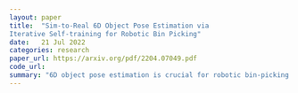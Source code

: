 ```yaml
---
layout: paper
title:  "Sim-to-Real 6D Object Pose Estimation via
Iterative Self-training for Robotic Bin Picking"
date:   21 Jul 2022
categories: research
paper_url: https://arxiv.org/pdf/2204.07049.pdf
code_url: 
summary: "6D object pose estimation is crucial for robotic bin-picking and essential for many industrial applications. Annotating custom datasets for each bin-picking scenario is challenging. We introduce an iterative self-training framework for sim-to-real 6D object pose estimation, enhancing cost-effective robotic grasping. We create a photo-realistic simulator for synthesizing virtual data to train an initial pose estimation network. This network, acting as a teacher model, predicts poses on unlabeled real data. We develop an adaptive selection scheme to filter reliable predictions for updating a student model with pseudo labels for real data pose estimation. By iteratively refining the teacher model with the trained student model, we improve the quality of pseudo labels. Our method, tested on a public benchmark and a newly-released dataset, shows an 11.49% and 22.62% ADD(-S) improvement, respectively, and a 19.54% increase in robotic bin-picking success, demonstrating the effectiveness of iterative sim-to-real approaches. Project homepage: www.cse.cuhk.edu.hk/~kaichen/sim2real_pose.html"
---
```


